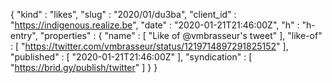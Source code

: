 {
  "kind" : "likes",
  "slug" : "2020/01/du3ba",
  "client_id" : "https://indigenous.realize.be",
  "date" : "2020-01-21T21:46:00Z",
  "h" : "h-entry",
  "properties" : {
    "name" : [ "Like of @vmbrasseur's tweet" ],
    "like-of" : [ "https://twitter.com/vmbrasseur/status/1219714897291825152" ],
    "published" : [ "2020-01-21T21:46:00Z" ],
    "syndication" : [ "https://brid.gy/publish/twitter" ]
  }
}
